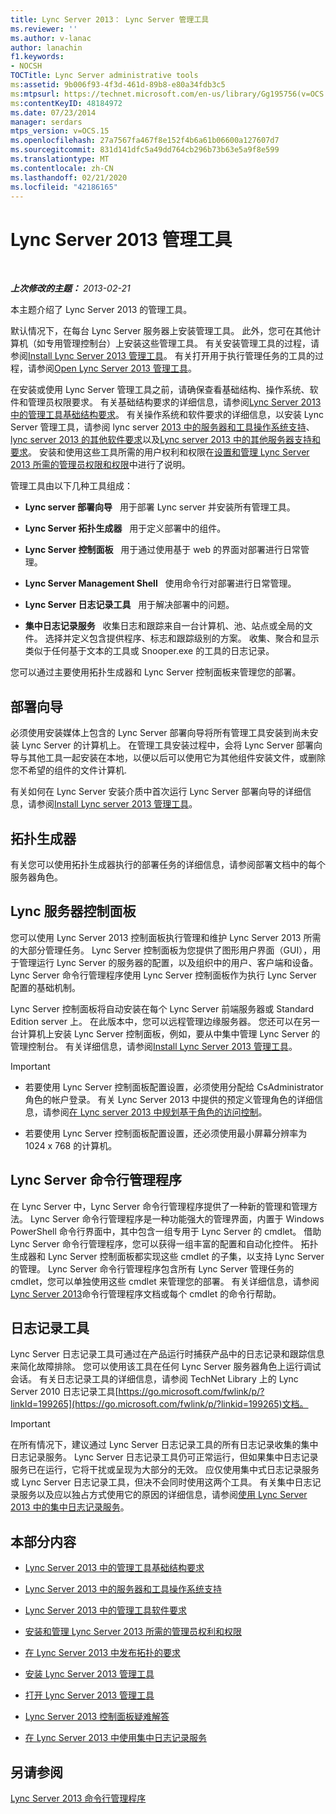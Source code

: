 ```yaml
---
title: Lync Server 2013： Lync Server 管理工具
ms.reviewer: ''
ms.author: v-lanac
author: lanachin
f1.keywords:
- NOCSH
TOCTitle: Lync Server administrative tools
ms:assetid: 9b006f93-4f3d-461d-89b8-e80a34fdb3c5
ms:mtpsurl: https://technet.microsoft.com/en-us/library/Gg195756(v=OCS.15)
ms:contentKeyID: 48184972
ms.date: 07/23/2014
manager: serdars
mtps_version: v=OCS.15
ms.openlocfilehash: 27a7567fa467f8e152f4b6a61b06600a127607d7
ms.sourcegitcommit: 831d141dfc5a49dd764cb296b73b63e5a9f8e599
ms.translationtype: MT
ms.contentlocale: zh-CN
ms.lasthandoff: 02/21/2020
ms.locfileid: "42186165"
---
```

<div data-xmlns="http://www.w3.org/1999/xhtml">

<div class="topic" data-xmlns="http://www.w3.org/1999/xhtml" data-msxsl="urn:schemas-microsoft-com:xslt" data-cs="https://msdn.microsoft.com/">

<div data-asp="https://msdn2.microsoft.com/asp">

# <a name="lync-server-2013-administrative-tools"></a>Lync Server 2013 管理工具

</div>

<div id="mainSection">

<div id="mainBody">

<span> </span>

_**上次修改的主题：** 2013-02-21_

本主题介绍了 Lync Server 2013 的管理工具。

默认情况下，在每台 Lync Server 服务器上安装管理工具。 此外，您可在其他计算机（如专用管理控制台）上安装这些管理工具。 有关安装管理工具的过程，请参阅[Install Lync Server 2013 管理工具](lync-server-2013-install-lync-server-administrative-tools.md)。 有关打开用于执行管理任务的工具的过程，请参阅[Open Lync Server 2013 管理工具](lync-server-2013-open-lync-server-administrative-tools.md)。

在安装或使用 Lync Server 管理工具之前，请确保查看基础结构、操作系统、软件和管理员权限要求。 有关基础结构要求的详细信息，请参阅[Lync Server 2013 中的管理工具基础结构要求](lync-server-2013-administrative-tools-infrastructure-requirements.md)。 有关操作系统和软件要求的详细信息，以安装 Lync Server 管理工具，请参阅 lync server [2013 中的服务器和工具操作系统支持](lync-server-2013-server-and-tools-operating-system-support.md)、 [lync server 2013 的其他软件要求](lync-server-2013-additional-software-requirements.md)以及[Lync server 2013 中的其他服务器支持和要求](lync-server-2013-additional-server-support-and-requirements.md)。 安装和使用这些工具所需的用户权利和权限在[设置和管理 Lync Server 2013 所需的管理员权限和权限](lync-server-2013-administrator-rights-and-permissions-required-for-setup-and-administration.md)中进行了说明。

管理工具由以下几种工具组成：

  - **Lync server 部署向导**   用于部署 Lync server 并安装所有管理工具。

  - **Lync Server 拓扑生成器**   用于定义部署中的组件。

  - **Lync Server 控制面板**   用于通过使用基于 web 的界面对部署进行日常管理。

  - **Lync Server Management Shell**   使用命令行对部署进行日常管理。

  - **Lync Server 日志记录工具**   用于解决部署中的问题。

  - **集中日志记录服务**   收集日志和跟踪来自一台计算机、池、站点或全局的文件。 选择并定义包含提供程序、标志和跟踪级别的方案。 收集、聚合和显示类似于任何基于文本的工具或 Snooper.exe 的工具的日志记录。

您可以通过主要使用拓扑生成器和 Lync Server 控制面板来管理您的部署。

<div>

## <a name="deployment-wizard"></a>部署向导

必须使用安装媒体上包含的 Lync Server 部署向导将所有管理工具安装到尚未安装 Lync Server 的计算机上。 在管理工具安装过程中，会将 Lync Server 部署向导与其他工具一起安装在本地，以便以后可以使用它为其他组件安装文件，或删除您不希望的组件的文件计算机.

有关如何在 Lync Server 安装介质中首次运行 Lync Server 部署向导的详细信息，请参阅[Install Lync server 2013 管理工具](lync-server-2013-install-lync-server-administrative-tools.md)。

</div>

<div>

## <a name="topology-builder"></a>拓扑生成器

有关您可以使用拓扑生成器执行的部署任务的详细信息，请参阅部署文档中的每个服务器角色。

</div>

<div>

## <a name="lync-server-control-panel"></a>Lync 服务器控制面板

您可以使用 Lync Server 2013 控制面板执行管理和维护 Lync Server 2013 所需的大部分管理任务。 Lync Server 控制面板为您提供了图形用户界面（GUI），用于管理运行 Lync Server 的服务器的配置，以及组织中的用户、客户端和设备。 Lync Server 命令行管理程序使用 Lync Server 控制面板作为执行 Lync Server 配置的基础机制。

Lync Server 控制面板将自动安装在每个 Lync Server 前端服务器或 Standard Edition server 上。 在此版本中，您可以远程管理边缘服务器。 您还可以在另一台计算机上安装 Lync Server 控制面板，例如，要从中集中管理 Lync Server 的管理控制台。 有关详细信息，请参阅[Install Lync Server 2013 管理工具](lync-server-2013-install-lync-server-administrative-tools.md)。

<div>


> [!IMPORTANT]  
> <UL>
> <LI>
> <P>若要使用 Lync Server 控制面板配置设置，必须使用分配给 CsAdministrator 角色的帐户登录。 有关 Lync Server 2013 中提供的预定义管理角色的详细信息，请参阅<A href="lync-server-2013-planning-for-role-based-access-control.md">在 Lync server 2013 中规划基于角色的访问控制</A>。</P>
> <LI>
> <P>若要使用 Lync Server 控制面板配置设置，还必须使用最小屏幕分辨率为 1024 x 768 的计算机。</P></LI></UL>



</div>

</div>

<div>

## <a name="lync-server-management-shell"></a>Lync Server 命令行管理程序

在 Lync Server 中，Lync Server 命令行管理程序提供了一种新的管理和管理方法。 Lync Server 命令行管理程序是一种功能强大的管理界面，内置于 Windows PowerShell 命令行界面中，其中包含一组专用于 Lync Server 的 cmdlet。 借助 Lync Server 命令行管理程序，您可以获得一组丰富的配置和自动化控件。 拓扑生成器和 Lync Server 控制面板都实现这些 cmdlet 的子集，以支持 Lync Server 的管理。 Lync Server 命令行管理程序包含所有 Lync Server 管理任务的 cmdlet，您可以单独使用这些 cmdlet 来管理您的部署。 有关详细信息，请参阅[Lync Server 2013](lync-server-2013-lync-server-management-shell.md)命令行管理程序文档或每个 cmdlet 的命令行帮助。

</div>

<div>

## <a name="logging-tool"></a>日志记录工具

Lync Server 日志记录工具可通过在产品运行时捕获产品中的日志记录和跟踪信息来简化故障排除。 您可以使用该工具在任何 Lync Server 服务器角色上运行调试会话。 有关日志记录工具的详细信息，请参阅 TechNet Library 上的 Lync Server 2010 日志记录工具[https://go.microsoft.com/fwlink/p/?linkId=199265](https://go.microsoft.com/fwlink/p/?linkid=199265)文档。

<div>


> [!IMPORTANT]  
> 在所有情况下，建议通过 Lync Server 日志记录工具的所有日志记录收集的集中日志记录服务。 Lync Server 日志记录工具仍可正常运行，但如果集中日志记录服务已在运行，它将干扰或呈现为大部分的无效。 应仅使用集中式日志记录服务或 Lync Server 日志记录工具，但决不会同时使用这两个工具。 有关集中日志记录服务以及应以独占方式使用它的原因的详细信息，请参阅<A href="lync-server-2013-using-the-centralized-logging-service.md">使用 Lync Server 2013 中的集中日志记录服务</A>。



</div>

</div>

<div>

## <a name="in-this-section"></a>本部分内容

  - [Lync Server 2013 中的管理工具基础结构要求](lync-server-2013-administrative-tools-infrastructure-requirements.md)

  - [Lync Server 2013 中的服务器和工具操作系统支持](lync-server-2013-server-and-tools-operating-system-support.md)

  - [Lync Server 2013 中的管理工具软件要求](lync-server-2013-administrative-tools-software-requirements.md)

  - [安装和管理 Lync Server 2013 所需的管理员权利和权限](lync-server-2013-administrator-rights-and-permissions-required-for-setup-and-administration.md)

  - [在 Lync Server 2013 中发布拓扑的要求](lync-server-2013-requirements-to-publish-a-topology.md)

  - [安装 Lync Server 2013 管理工具](lync-server-2013-install-lync-server-administrative-tools.md)

  - [打开 Lync Server 2013 管理工具](lync-server-2013-open-lync-server-administrative-tools.md)

  - [Lync Server 2013 控制面板疑难解答](lync-server-2013-troubleshooting-lync-server-2013-control-panel.md)

  - [在 Lync Server 2013 中使用集中日志记录服务](lync-server-2013-using-the-centralized-logging-service.md)

</div>

<div>

## <a name="see-also"></a>另请参阅


[Lync Server 2013 命令行管理程序](lync-server-2013-lync-server-management-shell.md)  
  

</div>

</div>

<span> </span>

</div>

</div>

</div>

